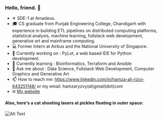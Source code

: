 ### Hello, friend. 👋
- ✈ SDE-1 at Amadeus.
- 🎓 CS graduate from Punjab Engineering College, Chandigarh with experience in building ETL pipelines on distributed computing platforms, statistical analysis, machine learning, fullstack web development, generative art and mainframe computing.
- 💻 Former Intern at Airbus and the National University of Singapore.
- 🔭 Currently working on : PyLot, a web based IDE for Python development.
- 🌱 Currently learning : Bioinformatics, Terraform and Ansible
- 💬 Ask me about : Data Science, Fullstack Web Development, Computer Graphics and Generative Art
- 📫 How to reach me: https://www.linkedin.com/in/hamza-ali-rizvi-643251148/ or my email: hamzaryzvy(at)gmail(dot)com
- 🌐 [My website](https://ryzbaka.github.io)
#### Also, here's a cat shooting lasers at pickles floating in outer space:
![Alt Text](https://media.giphy.com/media/3oEduQAsYcJKQH2XsI/giphy.gif)
